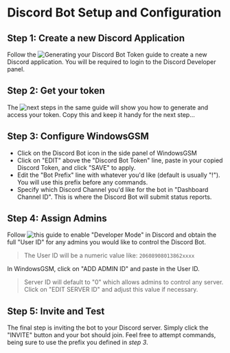 # Discord Bot Setup and Configuration

## Step 1: Create a new Discord Application
Follow the ![Generating your Discord Bot Token](https://www.writebots.com/discord-bot-token/#Generating_Your_Token_StepbyStep) guide to create a new Discord application.
You will be required to login to the Discord Developer panel.
## Step 2: Get your token
The ![next steps in the same guide](https://www.writebots.com/discord-bot-token/#4_Retrieve_Your_Token) will show you how to generate and access your token. Copy this and keep it handy for the next step...
## Step 3: Configure WindowsGSM
* Click on the Discord Bot icon in the side panel of WindowsGSM
* Click on "EDIT" above the "Discord Bot Token" line, paste in your copied Discord Token, and click "SAVE" to apply.
* Edit the "Bot Prefix" line with whatever you'd like (default is usually "!"). You will use this prefix before any commands.
* Specify which Discord Channel you'd like for the bot in "Dashboard Channel ID". This is where the Discord Bot will submit status reports.
## Step 4: Assign Admins
Follow ![this guide](https://support.discord.com/hc/en-us/articles/206346498-Where-can-I-find-my-User-Server-Message-ID-) to enable "Developer Mode" in Discord and obtain the full "User ID" for any admins you would like to control the Discord Bot.
> The User ID will be a numeric value like: ```20608908013862xxxx```

In WindowsGSM, click on "ADD ADMIN ID" and paste in the User ID.

> Server ID will default to "0" which allows admins to control any server. Click on "EDIT SERVER ID" and adjust this value if necessary.

## Step 5: Invite and Test
The final step is inviting the bot to your Discord server. Simply click the "INVITE" button and your bot should join.
Feel free to attempt commands, being sure to use the prefix you defined in *step 3*.
